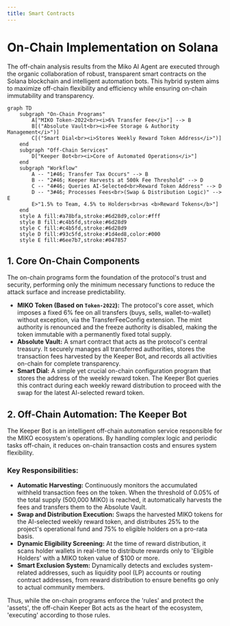 ```yaml
---
title: Smart Contracts
---
```


# On-Chain Implementation on Solana

The off-chain analysis results from the Miko AI Agent are executed through the organic collaboration of robust, transparent smart contracts on the Solana blockchain and intelligent automation bots. This hybrid system aims to maximize off-chain flexibility and efficiency while ensuring on-chain immutability and transparency.

```mermaid
graph TD
    subgraph "On-Chain Programs"
        A["MIKO Token-2022<br><i>6% Transfer Fee</i>"] --> B
        B[("Absolute Vault<br><i>Fee Storage & Authority Management</i>")]
        C[("Smart Dial<br><i>Stores Weekly Reward Token Address</i>")]
    end
    subgraph "Off-Chain Services"
        D["Keeper Bot<br><i>Core of Automated Operations</i>"]
    end
    subgraph "Workflow"
        A -- "1#46; Transfer Tax Occurs" --> B
        B -- "2#46; Keeper Harvests at 500k Fee Threshold" --> D
        C -- "4#46; Queries AI-Selected<br>Reward Token Address" --> D
        D -- "3#46; Processes Fees<br>(Swap & Distribution Logic)" --> E
        E>"1.5% to Team, 4.5% to Holders<br>as <b>Reward Tokens</b>"]
    end
    style A fill:#a78bfa,stroke:#6d28d9,color:#fff
    style B fill:#c4b5fd,stroke:#6d28d9
    style C fill:#c4b5fd,stroke:#6d28d9
    style D fill:#93c5fd,stroke:#1d4ed8,color:#000
    style E fill:#6ee7b7,stroke:#047857
```

## 1. Core On-Chain Components

The on-chain programs form the foundation of the protocol's trust and security, performing only the minimum necessary functions to reduce the attack surface and increase predictability.

-   **MIKO Token (Based on `Token-2022`):** The protocol's core asset, which imposes a fixed 6% fee on all transfers (buys, sells, wallet-to-wallet) without exception, via the TransferFeeConfig extension. The mint authority is renounced and the freeze authority is disabled, making the token immutable with a permanently fixed total supply.
-   **Absolute Vault:** A smart contract that acts as the protocol's central treasury. It securely manages all transferred authorities, stores the transaction fees harvested by the Keeper Bot, and records all activities on-chain for complete transparency.
-   **Smart Dial:** A simple yet crucial on-chain configuration program that stores the address of the weekly reward token. The Keeper Bot queries this contract during each weekly reward distribution to proceed with the swap for the latest AI-selected reward token.

## 2. Off-Chain Automation: The Keeper Bot

The Keeper Bot is an intelligent off-chain automation service responsible for the MIKO ecosystem's operations. By handling complex logic and periodic tasks off-chain, it reduces on-chain transaction costs and ensures system flexibility.

### Key Responsibilities:

-   **Automatic Harvesting:** Continuously monitors the accumulated withheld transaction fees on the token. When the threshold of 0.05% of the total supply (500,000 MIKO) is reached, it automatically harvests the fees and transfers them to the Absolute Vault.
-   **Swap and Distribution Execution:** Swaps the harvested MIKO tokens for the AI-selected weekly reward token, and distributes 25% to the project's operational fund and 75% to eligible holders on a pro-rata basis.
-   **Dynamic Eligibility Screening:** At the time of reward distribution, it scans holder wallets in real-time to distribute rewards only to 'Eligible Holders' with a MIKO token value of $100 or more.
-   **Smart Exclusion System:** Dynamically detects and excludes system-related addresses, such as liquidity pool (LP) accounts or routing contract addresses, from reward distribution to ensure benefits go only to actual community members.

Thus, while the on-chain programs enforce the 'rules' and protect the 'assets', the off-chain Keeper Bot acts as the heart of the ecosystem, 'executing' according to those rules.
